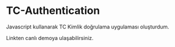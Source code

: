 # TC-Authentication
Javascript kullanarak TC Kimlik doğrulama uygulaması oluşturdum. 

Linkten canlı demoya ulaşabilirsiniz.
